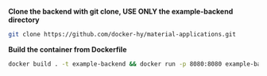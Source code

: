 **Clone the backend with git clone, USE ONLY the example-backend directory**
```bash
git clone https://github.com/docker-hy/material-applications.git
```

**Build the container from Dockerfile**

```bash
docker build . -t example-backend && docker run -p 8080:8080 example-backend
```